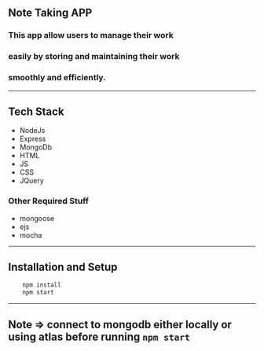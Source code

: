 ## Note Taking APP
### This app allow users to manage their work
### easily by storing and maintaining their work
### smoothly and efficiently.

---

## Tech Stack

- NodeJs
- Express
- MongoDb
- HTML
- JS
- CSS
- JQuery

### Other Required Stuff
- mongoose
- ejs
- mocha

___

## Installation and Setup

```Javascript
    npm install
    npm start
```

---
## Note => connect to mongodb either locally or using atlas before running `npm start`